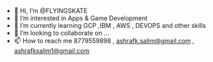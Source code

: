 - 👋 Hi, I’m @FLYINGSKATE
- 👀 I’m interested in Apps & Game Development
- 🌱 I’m currently learning GCP ,IBM , AWS , DEVOPS and other skills
- 💞️ I’m looking to collaborate on ...
- 📫 How to reach me 8779559898 , ashrafk.salim@gmail.com , ashrafksalim1@gmail.com

<!---
FLYINGSKATE/FLYINGSKATE is a ✨ special ✨ repository because its `README.md` (this file) appears on your GitHub profile.
You can click the Preview link to take a look at your changes.
--->
